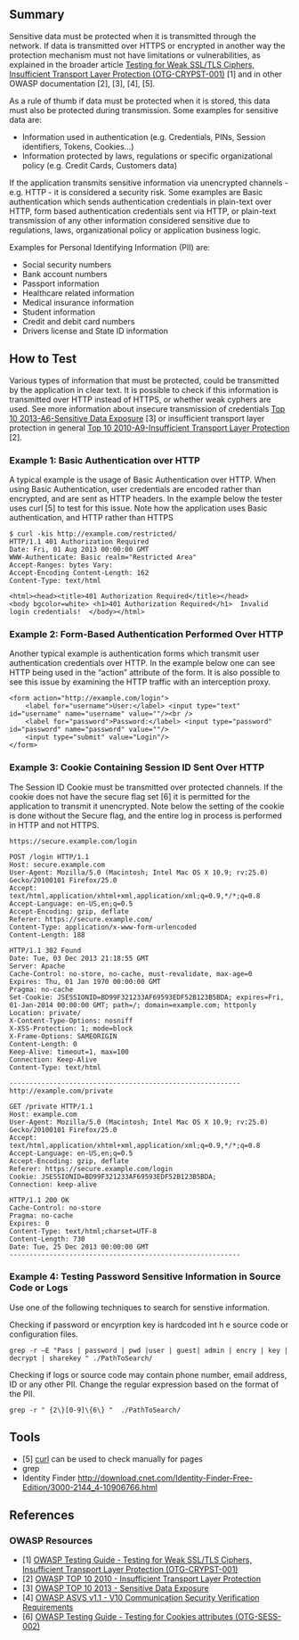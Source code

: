 ## Summary

Sensitive data must be protected when it is transmitted through the network. If data is transmitted over HTTPS or encrypted in another way the protection mechanism must not have limitations or vulnerabilities, as explained in the broader article [Testing for Weak SSL/TLS Ciphers, Insufficient Transport Layer Protection (OTG-CRYPST-001)](https://www.owasp.org/index.php?title=Testing_for_Weak_SSL/TLS_Ciphers,_Insufficient_Transport_Layer_Protection_%28OTG-CRYPST-001%29) \[1\] and in other OWASP documentation \[2\], \[3\], \[4\], \[5\].

As a rule of thumb if data must be protected when it is stored, this data must also be protected during transmission. Some examples for sensitive data are:

- Information used in authentication (e.g. Credentials, PINs, Session identifiers, Tokens, Cookies…)
- Information protected by laws, regulations or specific organizational policy (e.g. Credit Cards, Customers data)

If the application transmits sensitive information via unencrypted channels - e.g. HTTP - it is considered a security risk. Some examples are Basic authentication which sends authentication credentials in plain-text over HTTP, form based authentication credentials sent via HTTP, or plain-text transmission of any other information considered sensitive due to regulations, laws, organizational policy or application business logic.

Examples for Personal Identifying Information (PII) are:

- Social security numbers
- Bank account numbers
- Passport information
- Healthcare related information
- Medical insurance information
- Student information
- Credit and debit card numbers
- Drivers license and State ID information

## How to Test

Various types of information that must be protected, could be transmitted by the application in clear text. It is possible to check if this information is transmitted over HTTP instead of HTTPS, or whether weak cyphers are used. See more information about insecure transmission of credentials [Top 10 2013-A6-Sensitive Data Exposure](https://www.owasp.org/index.php/Top_10_2013-A6-Sensitive_Data_Exposure) \[3\] or insufficient transport layer protection in general [Top 10 2010-A9-Insufficient Transport Layer Protection](https://www.owasp.org/index.php/Top_10_2010-A9-Insufficient_Transport_Layer_Protection) \[2\].

### Example 1: Basic Authentication over HTTP

A typical example is the usage of Basic Authentication over HTTP. When using Basic Authentication, user credentials are encoded rather than encrypted, and are sent as HTTP headers. In the example below the tester uses curl \[5\] to test for this issue. Note how the application uses Basic authentication, and HTTP rather than HTTPS

```
$ curl -kis http://example.com/restricted/ 
HTTP/1.1 401 Authorization Required 
Date: Fri, 01 Aug 2013 00:00:00 GMT 
WWW-Authenticate: Basic realm="Restricted Area" 
Accept-Ranges: bytes Vary: 
Accept-Encoding Content-Length: 162 
Content-Type: text/html  

<html><head><title>401 Authorization Required</title></head> 
<body bgcolor=white> <h1>401 Authorization Required</h1>  Invalid login credentials!  </body></html>
```

### Example 2: Form-Based Authentication Performed Over HTTP

Another typical example is authentication forms which transmit user authentication credentials over HTTP. In the example below one can see HTTP being used in the “action” attribute of the form. It is also possible to see this issue by examining the HTTP traffic with an interception proxy.

```
<form action="http://example.com/login">
    <label for="username">User:</label> <input type="text" id="username" name="username" value=""/><br />
    <label for="password">Password:</label> <input type="password" id="password" name="password" value=""/>
    <input type="submit" value="Login"/>
</form>
```

### Example 3: Cookie Containing Session ID Sent Over HTTP

The Session ID Cookie must be transmitted over protected channels. If the cookie does not have the secure flag set \[6\] it is permitted for the application to transmit it unencrypted. Note below the setting of the cookie is done without the Secure flag, and the entire log in process is performed in HTTP and not HTTPS.

```
https://secure.example.com/login

POST /login HTTP/1.1
Host: secure.example.com
User-Agent: Mozilla/5.0 (Macintosh; Intel Mac OS X 10.9; rv:25.0) Gecko/20100101 Firefox/25.0
Accept: text/html,application/xhtml+xml,application/xml;q=0.9,*/*;q=0.8
Accept-Language: en-US,en;q=0.5
Accept-Encoding: gzip, deflate
Referer: https://secure.example.com/
Content-Type: application/x-www-form-urlencoded
Content-Length: 188

HTTP/1.1 302 Found
Date: Tue, 03 Dec 2013 21:18:55 GMT
Server: Apache
Cache-Control: no-store, no-cache, must-revalidate, max-age=0
Expires: Thu, 01 Jan 1970 00:00:00 GMT
Pragma: no-cache
Set-Cookie: JSESSIONID=BD99F321233AF69593EDF52B123B5BDA; expires=Fri, 01-Jan-2014 00:00:00 GMT; path=/; domain=example.com; httponly
Location: private/
X-Content-Type-Options: nosniff
X-XSS-Protection: 1; mode=block
X-Frame-Options: SAMEORIGIN
Content-Length: 0
Keep-Alive: timeout=1, max=100
Connection: Keep-Alive
Content-Type: text/html

----------------------------------------------------------
http://example.com/private

GET /private HTTP/1.1
Host: example.com
User-Agent: Mozilla/5.0 (Macintosh; Intel Mac OS X 10.9; rv:25.0) Gecko/20100101 Firefox/25.0
Accept: text/html,application/xhtml+xml,application/xml;q=0.9,*/*;q=0.8
Accept-Language: en-US,en;q=0.5
Accept-Encoding: gzip, deflate
Referer: https://secure.example.com/login
Cookie: JSESSIONID=BD99F321233AF69593EDF52B123B5BDA;
Connection: keep-alive

HTTP/1.1 200 OK
Cache-Control: no-store
Pragma: no-cache
Expires: 0
Content-Type: text/html;charset=UTF-8
Content-Length: 730
Date: Tue, 25 Dec 2013 00:00:00 GMT
----------------------------------------------------------
```

### Example 4: Testing Password Sensitive Information in Source Code or Logs

Use one of the following techniques to search for senstive information.

Checking if password or encyrption key is hardcoded int h e source code or configuration files.

`grep -r –E "Pass | password | pwd |user | guest| admin | encry | key | decrypt | sharekey " ./PathToSearch/`

Checking if logs or source code may contain phone number, email address, ID or any other PII. Change the regular expression based on the format of the PII.

`grep -r " {2\}[0-9]\{6\} "  ./PathToSearch/`

## Tools

- \[5\] [curl](http://curl.haxx.se/) can be used to check manually for pages
- grep
- Identity Finder <http://download.cnet.com/Identity-Finder-Free-Edition/3000-2144_4-10906766.html>

## References

### OWASP Resources

- \[1\] [OWASP Testing Guide - Testing for Weak SSL/TLS Ciphers, Insufficient Transport Layer Protection (OTG-CRYPST-001)](https://www.owasp.org/index.php/Testing_for_Weak_SSL/TLS_Ciphers,_Insufficient_Transport_Layer_Protection_%28OTG-CRYPST-001%29)
- \[2\] [OWASP TOP 10 2010 - Insufficient Transport Layer Protection](https://www.owasp.org/index.php/Top_10_2010-A9-Insufficient_Transport_Layer_Protection)
- \[3\] [OWASP TOP 10 2013 - Sensitive Data Exposure](https://www.owasp.org/index.php/Top_10_2013-A6-Sensitive_Data_Exposure)
- \[4\] [OWASP ASVS v1.1 - V10 Communication Security Verification Requirements](https://code.google.com/p/owasp-asvs/wiki/Verification_V10)
- \[6\] [OWASP Testing Guide - Testing for Cookies attributes (OTG-SESS-002)](https://www.owasp.org/index.php/Testing_for_cookies_attributes_(OTG-SESS-002))
